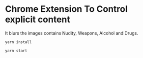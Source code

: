 # Chrome Extension To Control explicit content

It blurs the images contains Nudity, Weapons, Alcohol and Drugs.

```
yarn install

yarn start
```




